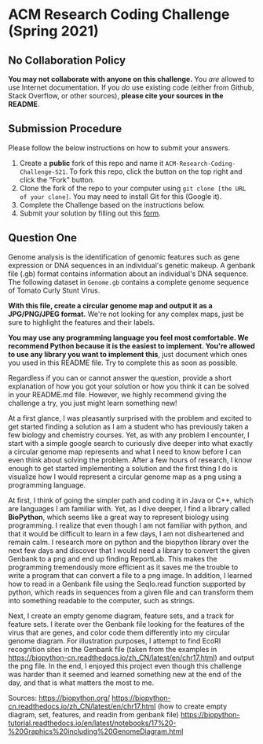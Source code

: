 # ACM Research Coding Challenge (Spring 2021)

## No Collaboration Policy

**You may not collaborate with anyone on this challenge.** You _are_ allowed to use Internet documentation. If you _do_ use existing code (either from Github, Stack Overflow, or other sources), **please cite your sources in the README**.

## Submission Procedure

Please follow the below instructions on how to submit your answers.

1. Create a **public** fork of this repo and name it `ACM-Research-Coding-Challenge-S21`. To fork this repo, click the button on the top right and click the "Fork" button.
2. Clone the fork of the repo to your computer using `git clone [the URL of your clone]`. You may need to install Git for this (Google it).
3. Complete the Challenge based on the instructions below.
4. Submit your solution by filling out this [form](https://acmutd.typeform.com/to/uqAJNXUe).

## Question One

Genome analysis is the identification of genomic features such as gene expression or DNA sequences in an individual's genetic makeup. A genbank file (.gb) format contains information about an individual's DNA sequence. The following dataset in `Genome.gb` contains a complete genome sequence of Tomato Curly Stunt Virus. 

**With this file, create a circular genome map and output it as a JPG/PNG/JPEG format.** We're not looking for any complex maps, just be sure to highlight the features and their labels.

**You may use any programming language you feel most comfortable. We recommend Python because it is the easiest to implement. You're allowed to use any library you want to implement this**, just document which ones you used in this README file. Try to complete this as soon as possible.

Regardless if you can or cannot answer the question, provide a short explanation of how you got your solution or how you think it can be solved in your README.md file. However, we highly recommend giving the challenge a try, you just might learn something new!


At a first glance, I was pleasantly surprised with the problem and excited to get started finding a solution as I am a student who has previously taken a few biology and chemistry courses. Yet, as with any problem I encounter, I start with a simple google search to curiously dive deeper into what exactly a circular genome map represents and what I need to know before I can even think about solving the problem. After a few hours of research, I know enough to get started implementing a solution and the first thing I do is visualize how I would represent a circular genome map as a png using a programming language. 

At first, I think of going the simpler path and coding it in Java or C++, which are languages I am familiar with. Yet, as I dive deeper, I find a library called **BioPython**, which seems like a great way to represent biology using programming. I realize that even though I am not familiar with python, and that it would be difficult to learn in a few days, I am not disheartened and remain calm. I research more on python and the biopython library over the next few days and discover that I would need a library to convert the given Genbank to a png and end up finding ReportLab. This makes the programming tremendously more efficient as it saves me the trouble to write a program that can convert a file to a png image. In addition, I learned how to read in a Genbank file using the SeqIo.read function supported by python, which reads in sequences from a given file and can transform them into something readable to the computer, such as strings. 

Next, I create an empty genome diagram, feature sets, and a track for feature sets. I iterate over the Genbank file looking for the features of the virus that are genes, and color code them differently into my circular genome diagram. For illustration purposes, I attempt to find EcoRI recognition sites in the Genbank file (taken from the examples in https://biopython-cn.readthedocs.io/zh_CN/latest/en/chr17.html) and output the png file. In the end, I enjoyed this project even though this challenge was harder than it seemed and learned something new at the end of the day, and that is what matters the most to me.

Sources: https://biopython.org/
         https://biopython-cn.readthedocs.io/zh_CN/latest/en/chr17.html (how to create empty diagram, set, features, and readin from genbank file)
         https://biopython-tutorial.readthedocs.io/en/latest/notebooks/17%20-%20Graphics%20including%20GenomeDiagram.html

